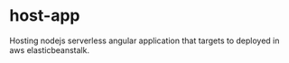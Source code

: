 # host-app
Hosting nodejs serverless angular application that targets to deployed in aws elasticbeanstalk.
